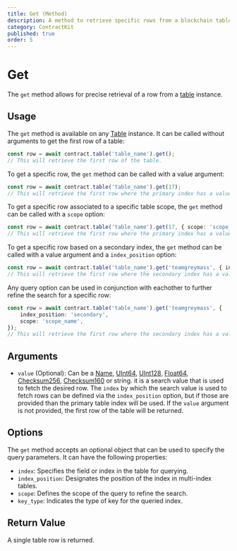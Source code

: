 ```yaml
---
title: Get (Method)
description: A method to retrieve specific rows from a blockchain table based on certain query parameters.
category: ContractKit
published: true
order: 5
---
```


# Get

The `get` method allows for precise retrieval of a row from a [table](/docs/contract-kit/table) instance.

## Usage

The `get` method is available on any [Table](/docs/contract-kit/table) instance. It can be called without arguments to get the first row of a table:

```typescript
const row = await contract.table('table_name').get();
// This will retrieve the first row of the table.
```

To get a specific row, the `get` method can be called with a value argument:

```typescript
const row = await contract.table('table_name').get(17);
// This will retrieve the first row where the primary index has a value of 17.
```

To get a specific row associated to a specific table scope, the `get` method can be called with a `scope` option:

```typescript
const row = await contract.table('table_name').get(17, { scope: 'scope_name' });
// This will retrieve the first row where the primary index has a value of 17 and the scope is 'scope_name'.
```

To get a specific row based on a secondary index, the `get` method can be called with a value argument and a `index_position` option:

```typescript
const row = await contract.table('table_name').get('teamgreymass', { index_position: 'secondary' });
// This will retrieve the first row where the secondary index has a value of 'teamgreymass'.
```

Any query option can be used in conjunction with eachother to further refine the search for a specific row:

```typescript
const row = await contract.table('table_name').get('teamgreymass', {
    index_position: 'secondary',
    scope: 'scope_name',
});
// This will retrieve the first row where the secondary index has a value of 'teamgreymass' and the scope is 'scope_name'.
```

## Arguments

- `value` (Optional): Can be a [Name](/docs/antelope/name), [UInt64](/docs/antelope/uint64), [UInt128](/docs/antelope/uint128), [Float64](/docs/antelope/float64), [Checksum256](/docs/antelope/checksum256), [Checksum160](/docs/antelope/checksum160) or string. it is a search value that is used to fetch the desired row. The `index` by which the search value is used to fetch rows can be defined via the `index_position` option, but if those are provided than the primary table index will be used. If the `value` argument is not provided, the first row of the table will be returned.
  
## Options

The `get` method accepts an optional object that can be used to specify the query parameters. It can have the following properties:

- `index`: Specifies the field or index in the table for querying.
- `index_position`: Designates the position of the index in multi-index tables.
- `scope`: Defines the scope of the query to refine the search.
- `key_type`: Indicates the type of key for the queried index.

## Return Value

A single table row is returned.